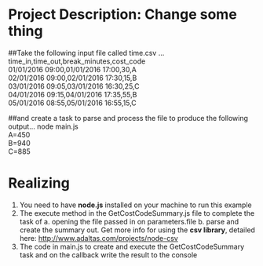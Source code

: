 # Project Description: Change some thing 
##Take the following input file called time.csv ...
time_in,time_out,break_minutes,cost_code <br>
01/01/2016 09:00,01/01/2016 17:00,30,A <br>
02/01/2016 09:00,02/01/2016 17:30,15,B <br>
03/01/2016 09:05,03/01/2016 16:30,25,C <br>
04/01/2016 09:15,04/01/2016 17:35,55,B <br>
05/01/2016 08:55,05/01/2016 16:55,15,C <br>

##and create a task to parse and process the file to produce the following output...
node main.js <br>
A=450 <br>
B=940 <br>
C=885 <br>

# Realizing
1. You need to have <b>node.js</b> installed on your machine to run this example
2. The execute method in the GetCostCodeSummary.js file to complete the task of
    a. opening the file passed in on parameters.file
    b. parse and create the summary out. Get more info for using the <b>csv library</b>, detailed here: http://www.adaltas.com/projects/node-csv
3. The code in main.js to create and execute the GetCostCodeSummary task and on the callback write the result to the console